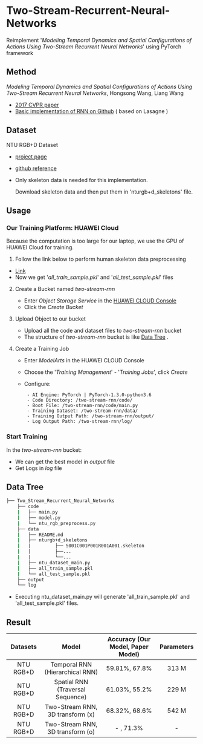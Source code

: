# Two-Stream-Recurrent-Neural-Networks
Reimplement '*Modeling Temporal Dynamics and Spatial Configurations of Actions Using Two-Stream Recurrent Neural Networks*' using PyTorch framework

## Method
*Modeling Temporal Dynamics and Spatial Configurations of Actions Using Two-Stream Recurrent Neural Networks*, Hongsong Wang, Liang Wang
- [2017 CVPR paper](https://openaccess.thecvf.com/content_cvpr_2017/papers/Wang_Modeling_Temporal_Dynamics_CVPR_2017_paper.pdf)
- [Basic implementation of RNN on Github](https://github.com/hongsong-wang/RNN-for-skeletons) ( based on Lasagne )

## Dataset
NTU RGB+D Dataset
- [project page](http://rose1.ntu.edu.sg/Datasets/actionRecognition.asp)
- [github reference](https://github.com/shahroudy/NTURGB-D)
- Only skeleton data is needed for this implementation.

  Download skeleton data and then put them in 'nturgb+d_skeletons' file.

## Usage
### Our Training Platform:  HUAWEI Cloud
Because the computation is too large for our laptop, we use the GPU of HUAWEI Cloud for training.

1. Follow the link below to perform human skeleton data preprocessing
  - [Link](https://github.com/wyy27)
  - Now we get '*all_train_sample.pkl*' and '*all_test_sample.pkl*' files

2. Create a Bucket named *two-stream-rnn*
   - Enter *Object Storage Service* in the [HUAWEI CLOUD Console](https://console.huaweicloud.com/console)
   - Click the *Create Bucket*

3. Upload Object to our bucket
   - Upload all the code and dataset files to *two-stream-rnn* bucket
   - The structure of *two-stream-rnn* bucket is like [Data Tree](https://github.com/wyy27/Two-Stream-Recurrent-Neural-Networks/blob/main/README.md#data-tree) .

4. Create a Training Job
   - Enter *ModelArts* in the HUAWEI CLOUD Console
   - Choose the '*Training Management*' - '*Training Jobs*', click *Create*
   - Configure:
   
          - AI Engine: PyTorch | PyTorch-1.3.0-python3.6
          - Code Directory: /two-stream-rnn/code/
          - Boot File: /two-stream-rnn/code/main.py
          - Training Dataset: /two-stream-rnn/data/
          - Training Output Path: /two-stream-rnn/output/
          - Log Output Path: /two-stream-rnn/log/

### Start Training
In the *two-stream-rnn* bucket:
- We can get the best model in *output* file
- Get Logs in *log* file

## Data Tree
```bash
├── Two_Stream_Recurrent_Neural_Networks
    ├── code
    |   ├── main.py
    |   ├── model.py
    |   └── ntu_rgb_preprocess.py
    ├── data
    |   ├── README.md
    |   ├── nturgb+d_skeletons
    |   |         ├── S001C001P001R001A001.skeleton
    |   |         ├──...
    |   |         └──...
    |   ├── ntu_dataset_main.py
    |   ├── all_train_sample.pkl
    |   └── all_test_sample.pkl
    ├── output
    └── log
```
- Executing ntu_dataset_main.py will generate 'all_train_sample.pkl' and 'all_test_sample.pkl' files.

## Result
| Datasets | Model | Accuracy (Our Model, Paper Model) | Parameters
| :---: | :---: | :---: | :---: |
NTU RGB+D | Temporal RNN (Hierarchical RNN) | 59.81%, 67.8% | 313 M
NTU RGB+D | Spatial RNN (Traversal Sequence)| 61.03%, 55.2% | 229 M
NTU RGB+D | Two-Stream RNN, 3D transform (x) | 68.32%, 68.6% | 542 M
NTU RGB+D | Two-Stream RNN, 3D transform (o) | - , 71.3% | -



